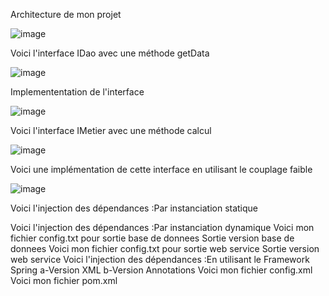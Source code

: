 Architecture de mon projet

![image](https://github.com/user-attachments/assets/9168176b-75b2-4570-a133-7a7e7b922ddc)

Voici l'interface IDao avec une méthode getData

![image](https://github.com/user-attachments/assets/1f0a5131-2e4e-4c46-af0b-ef154f214686)

Implemententation de l'interface

![image](https://github.com/user-attachments/assets/1342d578-d136-4d76-94e4-45242256e861)

Voici l'interface IMetier avec une méthode calcul

![image](https://github.com/user-attachments/assets/64ccf66a-54b3-4577-a781-2eeb93fdbd6a)

Voici une implémentation de cette interface en utilisant le couplage faible

![image](https://github.com/user-attachments/assets/1dada922-eda3-456f-8308-cdc79271bc19)

Voici l'injection des dépendances :Par instanciation statique


Voici l'injection des dépendances :Par instanciation dynamique
Voici mon fichier config.txt pour sortie base de donnees
Sortie version base de donnees
Voici mon fichier config.txt pour sortie web service
Sortie version web service
Voici l'injection des dépendances :En utilisant le Framework Spring
a-Version XML
b-Version Annotations
Voici mon fichier config.xml
Voici mon fichier pom.xml
